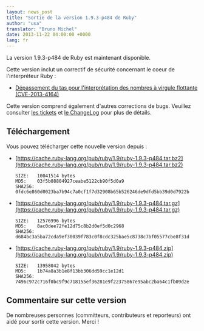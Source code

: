 ```yaml
---
layout: news_post
title: "Sortie de la version 1.9.3-p484 de Ruby"
author: "usa"
translator: "Bruno Michel"
date: 2013-11-22 04:00:00 +0000
lang: fr
---
```


La version 1.9.3-p484 de Ruby est maintenant disponible.

Cette version inclut un correctif de sécurité concernant le coeur de
l'interpréteur Ruby :

 * [Dépassement du tas pour l'interprétation des nombres à virgule flottante (CVE-2013-4164)](/fr/news/2013/11/22/heap-overflow-in-floating-point-parsing-cve-2013-4164/)

Cette version comprend également d'autres corrections de bugs.
Veuillez consulter [les tickets](https://bugs.ruby-lang.org/projects/ruby-193/issues?set_filter=1&amp;status_id=5)
et [le ChangeLog](http://svn.ruby-lang.org/repos/ruby/tags/v1_9_3_484/ChangeLog) pour plus de détails.

## Téléchargement

Vous pouvez télécharger cette nouvelle version depuis :

* [https://cache.ruby-lang.org/pub/ruby/1.9/ruby-1.9.3-p484.tar.bz2](https://cache.ruby-lang.org/pub/ruby/1.9/ruby-1.9.3-p484.tar.bz2)

      SIZE:   10041514 bytes
      MD5:    03f5b08804927ceabe5122cb90f5d0a9
      SHA256: 0fdc6e860d0023ba7b94c7a0cf1f7d32908b65b526246de9dfd5bb39d0d7922b

* [https://cache.ruby-lang.org/pub/ruby/1.9/ruby-1.9.3-p484.tar.gz](https://cache.ruby-lang.org/pub/ruby/1.9/ruby-1.9.3-p484.tar.gz)

      SIZE:   12576996 bytes
      MD5:    8ac0dee72fe12d75c8b2d0ef5d0c2968
      SHA256: d684bc3a5ba72cda9ef30039f783c0f8cdc325bae5c8738c7bf05577cbe8f31d

* [https://cache.ruby-lang.org/pub/ruby/1.9/ruby-1.9.3-p484.zip](https://cache.ruby-lang.org/pub/ruby/1.9/ruby-1.9.3-p484.zip)

      SIZE:   13958042 bytes
      MD5:    1b74a8a3b1e8f13bb306dd59cc1e12d1
      SHA256: 7496c972c716f0bc9f9c718155ef36281e9f22375867e95abc2ba64c1fb09d2e

## Commentaire sur cette version

De nombreuses personnes (committeurs, contributeurs et reporteurs) ont aidé
pour sortir cette version. Merci !
